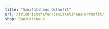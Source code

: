 ```yaml
---
title: "Sanitätshaus Orthofit"
url: /friedrichshafen/sanitaetshaus-orthofit/
shop: Sanitätshaus
---
```

